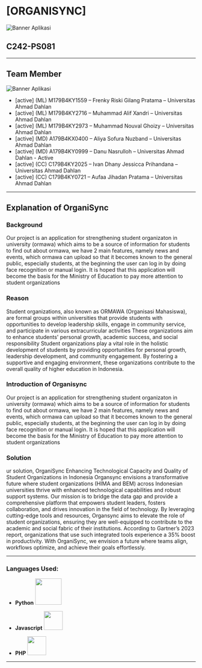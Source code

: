 # **[ORGANISYNC]**

![Banner Aplikasi](https://github.com/user-attachments/assets/44896247-eb14-4138-88e4-7cf39d7466ac)
  <!-- Ganti dengan link gambar banner aplikasi -->

## C242-PS081


---

##  **Team Member**

![Banner Aplikasi](https://github.com/user-attachments/assets/ee06372a-17a9-499f-bba9-f9648095feeb)

  <!-- Ganti dengan link gambar banner aplikasi -->
  
- [active] (ML) M179B4KY1559 – Frenky Riski Gilang Pratama – Universitas Ahmad Dahlan
- [active] (ML) M179B4KY2716 – Muhammad Alif Xandri – Universitas Ahmad Dahlan
- [active] (ML) M179B4KY2973 – Muhammad Nouval Ghoizy – Universitas Ahmad Dahlan
- [active] (MD) A179B4KX0400 – Aliya Sofura Nuzband –  Universitas Ahmad Dahlan
- [active] (MD) A179B4KY0999 – Danu Nasrulloh – Universitas Ahmad Dahlan - Active
- [active] (CC) C179B4KY2025 – Ivan Dhany Jessicca Prihandana – Universitas Ahmad Dahlan
- [active] (CC) C179B4KY0721 – Aufaa Jihadan Pratama – Universitas Ahmad Dahlan

---

##  **Explanation of OrganiSync**

### **Background**
Our project is an application for strengthening student organizaton in university (ormawa) which aims to be a source of information for students to find out about ormawa, we have 2 main features, namely news and events, which ormawa can upload so that it becomes known to the general public, especially students, at the beginning the user can log in by doing face recognition or manual login. It is hoped that this application will become the basis for the Ministry of Education to pay more attention to student organizations


### **Reason**
Student organizations, also known as ORMAWA (Organisasi Mahasiswa), are formal groups within universities that provide students with opportunities to develop leadership skills, engage in community service, and participate in various extracurricular activities These organizations aim to enhance students' personal growth, academic success, and social responsibility Student organizations play a vital role in the holistic development of students by providing opportunities for personal growth, leadership development, and community engagement. By fostering a supportive and engaging environment, these organizations contribute to the overall quality of higher education in Indonesia.

### **Introduction of Organisync**
Our project is an application for strengthening student organizaton in university (ormawa) which aims to be a source of information for students to find out about ormawa, we have 2 main features, namely news and events, which ormawa can upload so that it becomes known to the general public, especially students, at the beginning the user can log in by doing face recognition or manual login. It is hoped that this application will become the basis for the Ministry of Education to pay more attention to student organizations

### **Solution**
ur solution, OrganiSync Enhancing Technological Capacity and Quality of Student Organizations in Indonesia Organsync envisions a transformative future where student organizations (HIMA and BEM) across Indonesian universities thrive with enhanced technological capabilities and robust support systems. Our mission is to bridge the data gap and provide a comprehensive platform that empowers student leaders, fosters collaboration, and drives innovation in the field of technology. By leveraging cutting-edge tools and resources, Organsync aims to elevate the role of student organizations, ensuring they are well-equipped to contribute to the academic and social fabric of their institutions. According to Gartner’s 2023 report, organizations that use such integrated tools experience a 35% boost in productivity. With OrganiSync, we envision a future where teams align, workflows optimize, and achieve their goals effortlessly.

---

### **Languages Used:**
- **Python** <img src="https://www.python.org/static/community_logos/python-logo.png" width="70"/>
  
- **Javascript** <img src="https://upload.wikimedia.org/wikipedia/commons/thumb/9/99/Unofficial_JavaScript_logo_2.svg/1200px-Unofficial_JavaScript_logo_2.svg.png" width="50"/>  

- **PHP** <img src="https://upload.wikimedia.org/wikipedia/commons/thumb/2/27/PHP-logo.svg/711px-PHP-logo.svg.png?20180502235434" width="50"/>  
---






